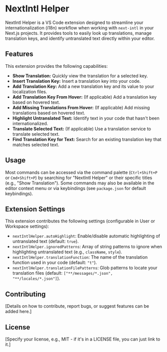 # NextIntl Helper

NextIntl Helper is a VS Code extension designed to streamline your internationalization (i18n) workflow when working with `next-intl` in your Next.js projects. It provides tools to easily look up translations, manage translation keys, and identify untranslated text directly within your editor.

## Features

This extension provides the following capabilities:

*   **Show Translation:** Quickly view the translation for a selected key.
*   **Insert Translation Key:** Insert a translation key into your code.
*   **Add Translation Key:** Add a new translation key and its value to your localization files.
*   **Add Translation Key From Hover:** (If applicable) Add a translation key based on hovered text.
*   **Add Missing Translations From Hover:** (If applicable) Add missing translations based on hovered text.
*   **Highlight Untranslated Text:** Identify text in your code that hasn't been internationalized.
*   **Translate Selected Text:** (If applicable) Use a translation service to translate selected text.
*   **Find Translation Key for Text:** Search for an existing translation key that matches selected text.

## Usage

Most commands can be accessed via the command palette (`Ctrl+Shift+P` or `Cmd+Shift+P`) by searching for "NextIntl Helper" or their specific titles (e.g., "Show Translation"). Some commands may also be available in the editor context menu or via keybindings (see `package.json` for default keybindings).

## Extension Settings

This extension contributes the following settings (configurable in User or Workspace settings):

*   `nextIntlHelper.autoHighlight`: Enable/disable automatic highlighting of untranslated text (default: `true`).
*   `nextIntlHelper.ignoredPatterns`: Array of string patterns to ignore when highlighting untranslated text (e.g., `className`, `style`).
*   `nextIntlHelper.translationFunction`: The name of the translation function used in your code (default: `"t"`).
*   `nextIntlHelper.translationFilePatterns`: Glob patterns to locate your translation files (default: `["**/messages/*.json", "**/locales/*.json"]`).

## Contributing

[Details on how to contribute, report bugs, or suggest features can be added here.]

## License

[Specify your license, e.g., MIT - if it's in a LICENSE file, you can just link to it.]


